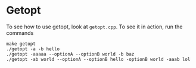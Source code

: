 # Getopt

To see how to use getopt, look at `getopt.cpp`.
To see it in action, run the commands

```
make getopt
./getopt -a -b hello
./getopt -aaaaa --optionA --optionB world -b baz
./getopt -ab world --optionA --optionB hello -optionB world -aaab lol
```
